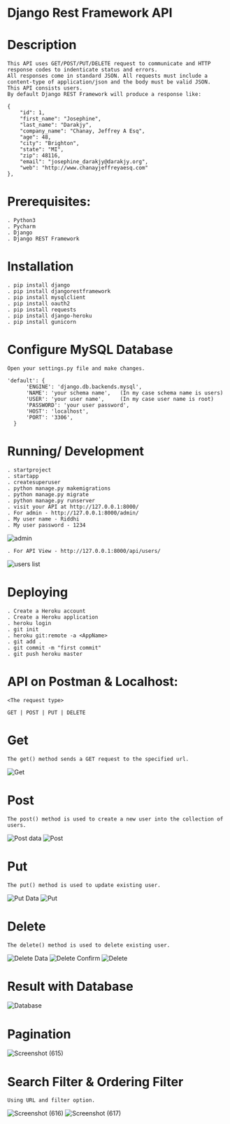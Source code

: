 # Django Rest Framework API

# Description
    This API uses GET/POST/PUT/DELETE request to communicate and HTTP response codes to indenticate status and errors. 
    All responses come in standard JSON. All requests must include a content-type of application/json and the body must be valid JSON.
    This API consists users.
    By default Django REST Framework will produce a response like:

    {
        "id": 1,
        "first_name": "Josephine",
        "last_name": "Darakjy",
        "company_name": "Chanay, Jeffrey A Esq",
        "age": 48,
        "city": "Brighton",
        "state": "MI",
        "zip": 48116,
        "email": "josephine_darakjy@darakjy.org",
        "web": "http://www.chanayjeffreyaesq.com"
    },

# Prerequisites:

    . Python3
    . Pycharm
    . Django
    . Django REST Framework  
  
# Installation

    . pip install django
    . pip install djangorestframework
    . pip install mysqlclient
    . pip install oauth2
    . pip install requests
    . pip install django-heroku
    . pip install gunicorn
  
# Configure MySQL Database
  
    Open your settings.py file and make changes.

    'default': {
          'ENGINE': 'django.db.backends.mysql',
          'NAME': 'your schema name',   (In my case schema name is users)
          'USER': 'your user name',     (In my case user name is root)
          'PASSWORD': 'your user password',
          'HOST': 'localhost',
          'PORT': '3306',
      }

# Running/ Development

    . startproject
    . startapp
    . createsuperuser
    . python manage.py makemigrations
    . python manage.py migrate
    . python manage.py runserver
    . visit your API at http://127.0.0.1:8000/
    . For admin - http://127.0.0.1:8000/admin/
    . My user name - Riddhi
    . My user password - 1234
    
   ![admin](https://user-images.githubusercontent.com/69605346/151615945-aa66433c-c138-42d4-a43c-980e759dc9a0.png)


   
    . For API View - http://127.0.0.1:8000/api/users/
    
   ![users list](https://user-images.githubusercontent.com/69605346/151615348-91cb960c-873f-4083-930b-ebdf71e8ff5e.png)

  
# Deploying
  
    . Create a Heroku account
    . Create a Heroku application
    . heroku login
    . git init
    . heroku git:remote -a <AppName>
    . git add .
    . git commit -m "first commit"
    . git push heroku master


# API on Postman & Localhost:

    <The request type>

    GET | POST | PUT | DELETE  
    
    
  # Get
    The get() method sends a GET request to the specified url.
  ![Get](https://user-images.githubusercontent.com/69605346/151616795-b2c2c7d1-d1c5-42c8-a2c3-c74ed62bac41.png)

 
  # Post
    The post() method is used to create a new user into the collection of users.
  ![Post data](https://user-images.githubusercontent.com/69605346/151617294-c70c2615-bbd0-4d71-aabb-3d033a25f29d.png)
  ![Post](https://user-images.githubusercontent.com/69605346/151617318-1c1bcc32-208a-4e0f-933f-3c37907f48f7.png)


  # Put
    The put() method is used to update existing user.
  ![Put Data](https://user-images.githubusercontent.com/69605346/151617941-e6b47835-b11c-4ab5-9ad4-3e3696ac8145.png)
  ![Put](https://user-images.githubusercontent.com/69605346/151617971-ba913d21-9038-485a-b09c-19cff5cb3445.png)


  # Delete
    The delete() method is used to delete existing user.
  ![Delete Data](https://user-images.githubusercontent.com/69605346/151618603-b0e11838-2b88-401f-aece-df27bcf0e08a.png)
  ![Delete Confirm](https://user-images.githubusercontent.com/69605346/151618635-b3a6d254-64b2-4cb9-86a6-dbb0aed1b5a5.png)
  ![Delete](https://user-images.githubusercontent.com/69605346/151618788-71ec77e0-f946-4a40-9d29-7825c7a1fee4.png)

  
# Result with Database

  ![Database](https://user-images.githubusercontent.com/69605346/151619326-8b376260-7458-4015-adc0-d60f82ccafc2.png)
  
 
# Pagination

  ![Screenshot (615)](https://user-images.githubusercontent.com/69605346/151621688-01f4ac8f-58b4-4e39-bfdf-649a3cfdc556.png)


 # Search Filter & Ordering Filter
    Using URL and filter option.
    
  ![Screenshot (616)](https://user-images.githubusercontent.com/69605346/151623419-57fe0706-9838-4efc-bfa9-925e28b58165.png)
  ![Screenshot (617)](https://user-images.githubusercontent.com/69605346/151623422-c2f21235-230f-49d5-9d51-e7def36133cb.png)


